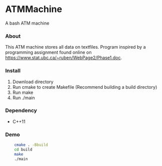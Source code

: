 # ATMMachine
A bash ATM machine

### About
This ATM machine stores all data on textfiles.
Program inspired by a programming assignment found online on https://www.stat.ubc.ca/~ruben/WebPage2/Phase1.doc.

### Install
1. Download directory
2. Run cmake to create Makefile (Recommend building a build directory)
3. Run make
4. Run ./main

### Dependency
* C++11

### Demo
```bash
    cmake . -Bbuild
    cd build
    make
    ./main
```
    
